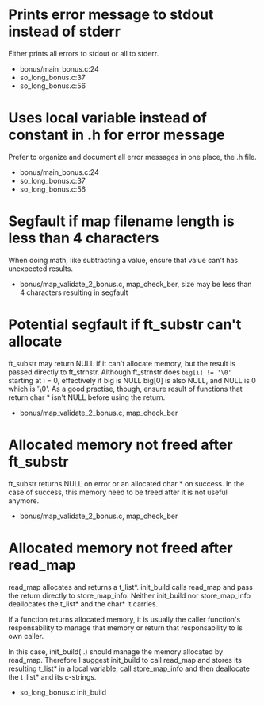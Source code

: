 # Prints error message to stdout instead of stderr

Either prints all errors to stdout or all to stderr.

- bonus/main_bonus.c:24
- so_long_bonus.c:37
- so_long_bonus.c:56

# Uses local variable instead of constant in .h for error message

Prefer to organize and document all error messages in one place, the .h file.

- bonus/main_bonus.c:24
- so_long_bonus.c:37
- so_long_bonus.c:56

# Segfault if map filename length is less than 4 characters

When doing math, like subtracting a value, ensure that value can't has unexpected results.

- bonus/map_validate_2_bonus.c, map_check_ber, size may be less than 4 characters resulting in segfault

# Potential segfault if ft_substr can't allocate

ft_substr may return NULL if it can't allocate memory, but the result is passed directly to
ft_strnstr. Although ft_strnstr does `big[i] != '\0'` starting at i = 0, effectively if big is NULL
big[0] is also NULL, and NULL is 0 which is '\0'. As a good practise, though, ensure result of functions
that return char * isn't NULL before using the return.

- bonus/map_validate_2_bonus.c, map_check_ber

# Allocated memory not freed after ft_substr

ft_substr returns NULL on error or an allocated char * on success. In the case of success, this memory
need to be freed after it is not useful anymore. 

- bonus/map_validate_2_bonus.c, map_check_ber

# Allocated memory not freed after read_map

read_map allocates and returns a t_list*. init_build calls read_map and pass the return
directly to store_map_info. Neither init_build nor store_map_info deallocates the t_list*
and the char* it carries.

If a function returns allocated memory, it is usually the caller function's responsability to
manage that memory or return that responsability to is own caller.

In this case, init_build(..) should manage the memory allocated by read_map. Therefore I suggest
init_build to call read_map and stores its resulting t_list* in a local variable, call 
store_map_info and then deallocate the t_list* and its c-strings.

- so_long_bonus.c init_build
